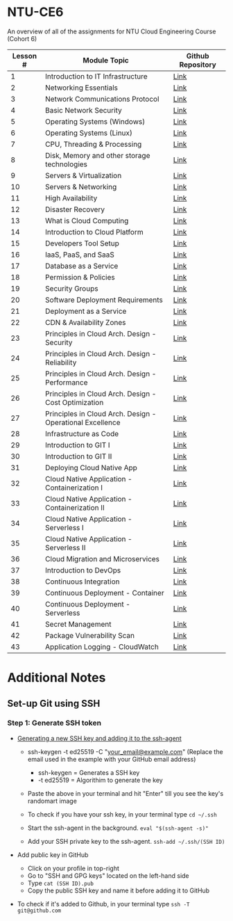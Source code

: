 # NTU-CE6
An overview of all of the assignments for NTU Cloud Engineering Course (Cohort 6)

| Lesson # | Module Topic | Github Repository|
| ------------- | ------------- | ------------- |
| 1  | Introduction to IT Infrastructure | [Link](https://github.com/chrysaliswoon/NTU-CE6/tree/main/module-1/1.1-infra-intro)  |
| 2  | Networking Essentials | [Link](https://github.com/chrysaliswoon/NTU-CE6/tree/main/module-1/1.2-networking-essentials)  |
| 3  | Network Communications Protocol | [Link](https://github.com/chrysaliswoon/NTU-CE6/tree/main/module-1/1.3-networking-communications)  |
| 4  | Basic Network Security | [Link](https://github.com/chrysaliswoon/NTU-CE6/tree/main/module-1/1.4-basic-security)  |
| 5  | Operating Systems (Windows) | [Link](https://github.com/chrysaliswoon/NTU-CE6/tree/main/module-1/1.5-operating-systems-window) |
| 6  | Operating Systems (Linux) | [Link](https://github.com/chrysaliswoon/NTU-CE6/tree/main/module-1/1.6-operating-systems-linux)  |
| 7  | CPU, Threading & Processing | [Link](https://github.com/chrysaliswoon/NTU-CE6/tree/main/module-1/1.7-cpu-threading-process)  |
| 8  | Disk, Memory and other storage technologies | [Link](https://github.com/chrysaliswoon/NTU-CE6/tree/main/module-1/1.8-disk-memory-storage) |
| 9  | Servers & Virtualization | [Link](https://github.com/chrysaliswoon/NTU-CE6/tree/main/module-1/1.9-servers-virtualization) |
| 10  | Servers & Networking | [Link](https://github.com/chrysaliswoon/NTU-CE6/tree/main/module-1/1.10-servers-networking) |
| 11  | High Availability | [Link](https://github.com/chrysaliswoon/NTU-CE6/tree/main/module-1/1.11-high-availability) |
| 12  | Disaster Recovery | [Link](https://github.com/chrysaliswoon/NTU-CE6/tree/main/module-1/1.12-disaster-recovery) |
| 13  | What is Cloud Computing | [Link]() |
| 14  | Introduction to Cloud Platform | [Link]() |
| 15  | Developers Tool Setup | [Link]() |
| 16  | IaaS, PaaS, and SaaS | [Link]() |
| 17  | Database as a Service | [Link]() |
| 18  | Permission & Policies | [Link]() |
| 19  | Security Groups | [Link]() |
| 20  | Software Deployment Requirements | [Link]() |
| 21  | Deployment as a Service | [Link]() |
| 22  | CDN & Availability Zones | [Link]() |
| 23  | Principles in Cloud Arch. Design - Security | [Link]() |
| 24  | Principles in Cloud Arch. Design - Reliability | [Link]() |
| 25  | Principles in Cloud Arch. Design - Performance | [Link]() |
| 26  | Principles in Cloud Arch. Design - Cost Optimization | [Link]() |
| 27  | Principles in Cloud Arch. Design - Operational Excellence | [Link]() |
| 28  | Infrastructure as Code | [Link]() |
| 29  | Introduction to GIT I | [Link]() |
| 30  | Introduction to GIT II  | [Link]() |
| 31  | Deploying Cloud Native App | [Link]() |
| 32  | Cloud Native Application - Containerization I | [Link]() |
| 33  | Cloud Native Application - Containerization II | [Link]() |
| 34  | Cloud Native Application - Serverless I | [Link]() |
| 35  | Cloud Native Application - Serverless II | [Link]() |
| 36  | Cloud Migration and Microservices | [Link]() |
| 37  | Introduction to DevOps | [Link]() |
| 38  | Continuous Integration | [Link]() |
| 39  | Continuous Deployment - Container | [Link]() |
| 40  | Continuous Deployment - Serverless | [Link]() |
| 41  | Secret Management | [Link]() |
| 42  | Package Vulnerability Scan | [Link]() |
| 43  | Application Logging - CloudWatch | [Link]() |


# Additional Notes

## Set-up Git using SSH

### Step 1: Generate SSH token

- [Generating a new SSH key and adding it to the ssh-agent](https://docs.github.com/en/authentication/connecting-to-github-with-ssh/generating-a-new-ssh-key-and-adding-it-to-the-ssh-agent)

    - ssh-keygen -t ed25519 -C "your_email@example.com" (Replace the email used in the example with your GitHub email address) 
        - ssh-keygen = Generates a SSH key
        - -t ed25519 = Algorithim to generate the key

    - Paste the above in your terminal and hit "Enter" till you see the key's randomart image

    - To check if you have your ssh key, in your terminal type `cd ~/.ssh`
    - Start the ssh-agent in the background.
        `eval "$(ssh-agent -s)"`
    - Add your SSH private key to the ssh-agent.
        `ssh-add ~/.ssh/(SSH ID)`

- Add public key in GitHub
    - Click on your profile in top-right
    - Go to "SSH and GPG keys" located on the left-hand side
    - Type `cat (SSH ID).pub`
    - Copy the public SSH key and name it before adding it to GitHub

- To check if it's added to Github, in your terminal type `ssh -T git@github.com`